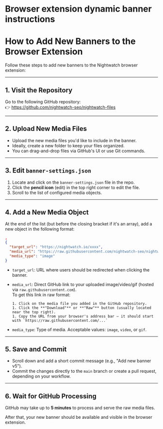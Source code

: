 
# Browser extension dynamic banner instructions

# How to Add New Banners to the Browser Extension

Follow these steps to add new banners to the Nightwatch browser extension:

***

## 1. Visit the Repository

Go to the following GitHub repository:\
👉 https://github.com/nightwatch-seo/nightwatch-files

***

## 2. Upload New Media Files

* Upload the new media files you'd like to include in the banner.
* Ideally, create a new folder to keep your files organized.
* You can drag-and-drop files via GitHub's UI or use Git commands.

***

## 3. Edit `banner-settings.json`

1. Locate and click on the `banner-settings.json` file in the repo.
2. Click the **pencil icon** (edit) in the top right corner to edit the file.
3. Scroll to the list of configured media objects.

***

## 4. Add a New Media Object

At the end of the list (but before the closing bracket if it's an array), add a new object in the following format:

```json
,
{
  "target_url": "https://nightwatch.io/xxxx",
  "media_url": "https://raw.githubusercontent.com/nightwatch-seo/nightwatch-files/main/banner-v5.png",
  "media_type": "image"
}
```

* `target_url`: URL where users should be redirected when clicking the banner.

* `media_url`: Direct GitHub link to your uploaded image/video/gif (hosted via `raw.githubusercontent.com`).\
  To get this link in raw format:

  ```
  1. Click on the media file you added in the GitHub repository.
  1. Click the **"Download"** or **"Raw"** button (usually located near the top right).
  1. Copy the URL from your browser's address bar — it should start with `https://raw.githubusercontent.com/...`
  ```

* `media_type`: Type of media. Acceptable values: `image`, `video`, or `gif`.

***

## 5. Save and Commit

* Scroll down and add a short commit message (e.g., "Add new banner v5").
* Commit the changes directly to the `main` branch or create a pull request, depending on your workflow.

***

## 6. Wait for GitHub Processing

GitHub may take up to **5 minutes** to process and serve the raw media files.

After that, your new banner should be available and visible in the browser extension.

          
